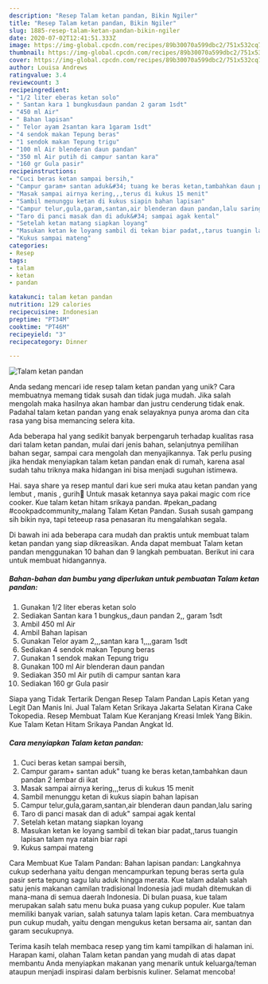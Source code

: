 ```yaml
---
description: "Resep Talam ketan pandan, Bikin Ngiler"
title: "Resep Talam ketan pandan, Bikin Ngiler"
slug: 1885-resep-talam-ketan-pandan-bikin-ngiler
date: 2020-07-02T12:41:51.333Z
image: https://img-global.cpcdn.com/recipes/89b30070a599dbc2/751x532cq70/talam-ketan-pandan-foto-resep-utama.jpg
thumbnail: https://img-global.cpcdn.com/recipes/89b30070a599dbc2/751x532cq70/talam-ketan-pandan-foto-resep-utama.jpg
cover: https://img-global.cpcdn.com/recipes/89b30070a599dbc2/751x532cq70/talam-ketan-pandan-foto-resep-utama.jpg
author: Louisa Andrews
ratingvalue: 3.4
reviewcount: 3
recipeingredient:
- "1/2 liter eberas ketan solo"
- " Santan kara 1 bungkusdaun pandan 2 garam 1sdt"
- "450 ml Air"
- " Bahan lapisan"
- " Telor ayam 2santan kara 1garam 1sdt"
- "4 sendok makan Tepung beras"
- "1 sendok makan Tepung trigu"
- "100 ml Air blenderan daun pandan"
- "350 ml Air putih di campur santan kara"
- "160 gr Gula pasir"
recipeinstructions:
- "Cuci beras ketan sampai bersih,"
- "Campur garam+ santan aduk&#34; tuang ke beras ketan,tambahkan daun pandan 2 lembar di ikat"
- "Masak sampai airnya kering,,,terus di kukus 15 menit"
- "Sambil menunggu ketan di kukus siapin bahan lapisan"
- "Campur telur,gula,garam,santan,air blenderan daun pandan,lalu saring"
- "Taro di panci masak dan di aduk&#34; sampai agak kental"
- "Setelah ketan matang siapkan loyang"
- "Masukan ketan ke loyang sambil di tekan biar padat,,tarus tuangin lapisan talam nya ratain biar rapi"
- "Kukus sampai mateng"
categories:
- Resep
tags:
- talam
- ketan
- pandan

katakunci: talam ketan pandan 
nutrition: 129 calories
recipecuisine: Indonesian
preptime: "PT34M"
cooktime: "PT46M"
recipeyield: "3"
recipecategory: Dinner

---
```



![Talam ketan pandan](https://img-global.cpcdn.com/recipes/89b30070a599dbc2/751x532cq70/talam-ketan-pandan-foto-resep-utama.jpg)

Anda sedang mencari ide resep talam ketan pandan yang unik? Cara membuatnya memang tidak susah dan tidak juga mudah. Jika salah mengolah maka hasilnya akan hambar dan justru cenderung tidak enak. Padahal talam ketan pandan yang enak selayaknya punya aroma dan cita rasa yang bisa memancing selera kita.

Ada beberapa hal yang sedikit banyak berpengaruh terhadap kualitas rasa dari talam ketan pandan, mulai dari jenis bahan, selanjutnya pemilihan bahan segar, sampai cara mengolah dan menyajikannya. Tak perlu pusing jika hendak menyiapkan talam ketan pandan enak di rumah, karena asal sudah tahu triknya maka hidangan ini bisa menjadi suguhan istimewa.

Hai. saya share ya resep mantul dari kue seri muka atau ketan pandan yang lembut , manis , gurih🥰 Untuk masak ketannya saya pakai magic com rice cooker. Kue talam ketan hitam srikaya pandan. #pekan_padang #cookpadcommunity_malang Talam Ketan Pandan. Susah susah gampang sih bikin nya, tapi teteeup rasa penasaran itu mengalahkan segala.


Di bawah ini ada beberapa cara mudah dan praktis untuk membuat talam ketan pandan yang siap dikreasikan. Anda dapat membuat Talam ketan pandan menggunakan 10 bahan dan 9 langkah pembuatan. Berikut ini cara untuk membuat hidangannya.

<!--inarticleads1-->

##### Bahan-bahan dan bumbu yang diperlukan untuk pembuatan Talam ketan pandan:

1. Gunakan 1/2 liter eberas ketan solo
1. Sediakan  Santan kara 1 bungkus,,daun pandan 2,, garam 1sdt
1. Ambil 450 ml Air
1. Ambil  Bahan lapisan
1. Gunakan  Telor ayam 2,,,santan kara 1,,,,garam 1sdt
1. Sediakan 4 sendok makan Tepung beras
1. Gunakan 1 sendok makan Tepung trigu
1. Gunakan 100 ml Air blenderan daun pandan
1. Sediakan 350 ml Air putih di campur santan kara
1. Sediakan 160 gr Gula pasir


Siapa yang Tidak Tertarik Dengan Resep Talam Pandan Lapis Ketan yang Legit Dan Manis Ini. Jual Talam Ketan Srikaya Jakarta Selatan Kirana Cake Tokopedia. Resep Membuat Talam Kue Keranjang Kreasi Imlek Yang Bikin. Kue Talam Ketan Hitam Srikaya Pandan Angkat Id. 

<!--inarticleads2-->

##### Cara menyiapkan Talam ketan pandan:

1. Cuci beras ketan sampai bersih,
1. Campur garam+ santan aduk&#34; tuang ke beras ketan,tambahkan daun pandan 2 lembar di ikat
1. Masak sampai airnya kering,,,terus di kukus 15 menit
1. Sambil menunggu ketan di kukus siapin bahan lapisan
1. Campur telur,gula,garam,santan,air blenderan daun pandan,lalu saring
1. Taro di panci masak dan di aduk&#34; sampai agak kental
1. Setelah ketan matang siapkan loyang
1. Masukan ketan ke loyang sambil di tekan biar padat,,tarus tuangin lapisan talam nya ratain biar rapi
1. Kukus sampai mateng


Cara Membuat Kue Talam Pandan: Bahan lapisan pandan: Langkahnya cukup sederhana yaitu dengan mencampurkan tepung beras serta gula pasir serta tepung sagu lalu aduk hingga merata. Kue talam adalah salah satu jenis makanan camilan tradisional Indonesia jadi mudah ditemukan di mana-mana di semua daerah Indonesia. Di bulan puasa, kue talam merupakan salah satu menu buka puasa yang cukup populer. Kue talam memiliki banyak varian, salah satunya talam lapis ketan. Cara membuatnya pun cukup mudah, yaitu dengan mengukus ketan bersama air, santan dan garam secukupnya. 

Terima kasih telah membaca resep yang tim kami tampilkan di halaman ini. Harapan kami, olahan Talam ketan pandan yang mudah di atas dapat membantu Anda menyiapkan makanan yang menarik untuk keluarga/teman ataupun menjadi inspirasi dalam berbisnis kuliner. Selamat mencoba!
